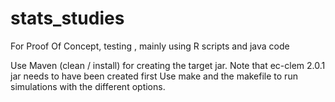 # stats_studies
For Proof Of Concept, testing , mainly using R scripts and java code


Use Maven (clean / install) for creating the target jar.
Note that ec-clem 2.0.1 jar needs to have been created first
Use make and the makefile to run simulations with the different options.


 

